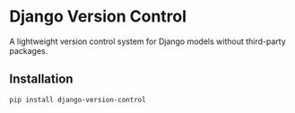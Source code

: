 # Django Version Control

A lightweight version control system for Django models without third-party packages.

## Installation

```bash
pip install django-version-control
